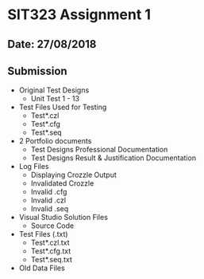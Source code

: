 # SIT323 Assignment 1

## Date: 27/08/2018

## Submission

- Original Test Designs
  - Unit Test 1 - 13
- Test Files Used for Testing
  - Test*.czl
  - Test*.cfg
  - Test*.seq
- 2 Portfolio documents
  - Test Designs Professional Documentation
  - Test Designs Result & Justification Documentation
- Log Files
  - Displaying Crozzle Output
  - Invalidated Crozzle
  - Invalid .cfg
  - Invalid .czl
  - Invalid .seq
- Visual Studio Solution Files
  - Source Code
- Test Files (.txt)
  - Test*.czl.txt
  - Test*.cfg.txt
  - Test*.seq.txt
- Old Data Files